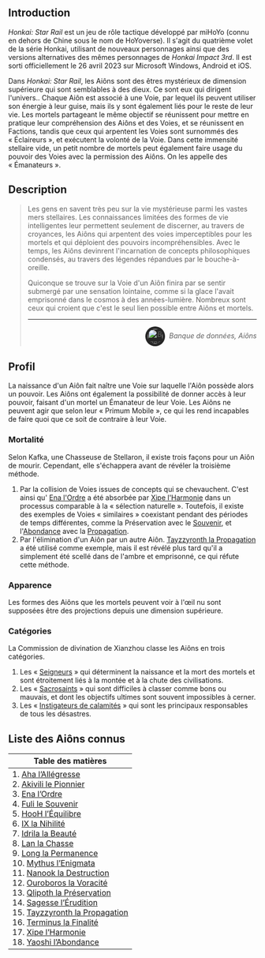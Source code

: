 <div id="header"></div>
<script>
    fetch('header.html')
        .then(response => response.text())
        .then(data => {
            document.getElementById('header').innerHTML = data;
        })
        .catch(error => console.error('Error loading header:', error));
</script>

## Introduction

_Honkai: Star Rail_ est un jeu de rôle tactique développé par miHoYo (connu en dehors de Chine sous le nom de HoYoverse). Il s'agit du quatrième volet de la série Honkai, utilisant de nouveaux personnages ainsi que des versions alternatives des mêmes personnages de _Honkai Impact 3rd_. Il est sorti officiellement le 26 avril 2023 sur Microsoft Windows, Android et iOS.

Dans _Honkai: Star Rail_, les Aiôns sont des êtres mystérieux de dimension supérieure qui sont semblables à des dieux. Ce sont eux qui dirigent l'univers.. Chaque Aiôn est associé à une Voie, par lequel ils peuvent utiliser son énergie à leur guise, mais ils y sont également liés pour le reste de leur vie. Les mortels partageant le même objectif se réunissent pour mettre en pratique leur compréhension des Aiôns et des Voies, et se réunissent en Factions, tandis que ceux qui arpentent les Voies sont surnommés des « Éclaireurs », et exécutent la volonté de la Voie. Dans cette immensité stellaire vide, un petit nombre de mortels peut également faire usage du pouvoir des Voies avec la permission des Aiôns. On les appelle des « Émanateurs ».

## Description

>Les gens en savent très peu sur la vie mystérieuse parmi les vastes mers stellaires. Les connaissances limitées des formes de vie intelligentes leur permettent seulement de discerner, au travers de croyances, les Aiôns qui arpentent des voies imperceptibles pour les mortels et qui déploient des pouvoirs incompréhensibles. Avec le temps, les Aiôns devinrent l'incarnation de concepts philosophiques condensés, au travers des légendes répandues par le bouche-à-oreille.
>
>Quiconque se trouve sur la Voie d'un Aiôn finira par se sentir submergé par une sensation lointaine, comme si la glace l'avait emprisonné dans le cosmos à des années-lumière. Nombreux sont ceux qui croient que c'est le seul lien possible entre Aiôns et mortels.
>
>---
><div align="right" style="font-style: italic;"><img alt="Banque de données icône" src="https://static.wikia.nocookie.net/houkai-star-rail/images/2/2f/Icon_Data_Bank.png" width="30" height="30" style="background: #262626; padding: min(max(calc(15%), 2px), 5px); border-radius: 9999px; vertical-align: middle; margin-right: 8px;">Banque de données, Aiôns</div>

## Profil

La naissance d'un Aiôn fait naître une Voie sur laquelle l'Aiôn possède alors un pouvoir. Les Aiôns ont également la possibilité de donner accès à leur pouvoir, faisant d'un mortel un Émanateur de leur Voie. Les Aiôns ne peuvent agir que selon leur « Primum Mobile », ce qui les rend incapables de faire quoi que ce soit de contraire à leur Voie.

### Mortalité

Selon Kafka, une Chasseuse de Stellaron, il existe trois façons pour un Aiôn de mourir. Cependant, elle s'échappera avant de révéler la troisième méthode.

1. Par la collision de Voies issues de concepts qui se chevauchent. C'est ainsi qu' [Ena l'Ordre](/nonclasses.md#ena-lordre) a été absorbée par [Xipe l'Harmonie](/nonclasses.md#xipe-lharmonie) dans un processus comparable à la « sélection naturelle ».
Toutefois, il existe des exemples de Voies « similaires » coexistant pendant des périodes de temps différentes, comme la Préservation avec le [Souvenir](/sacrosaints.md#fuli-le-souvenir), et l'[Abondance](/instigateurs.md#yaoshi-labondance) avec la [Propagation](/instigateurs.md#tayzzyronth-la-propagation).
2. Par l'élimination d'un Aiôn par un autre Aiôn. [Tayzzyronth la Propagation](/instigateurs.md#tayzzyronth-la-propagation) a été utilisé comme exemple, mais il est révélé plus tard qu'il a simplement été scellé dans de l'ambre et emprisonné, ce qui réfute cette méthode.

### Apparence

Les formes des Aiôns que les mortels peuvent voir à l'œil nu sont supposées être des projections depuis une dimension supérieure.

### Catégories

La Commission de divination de Xianzhou classe les Aiôns en trois catégories.

1. Les « [Seigneurs](/seigneurs.md) » qui déterminent la naissance et la mort des mortels et sont étroitement liés à la montée et à la chute des civilisations.
2. Les « [Sacrosaints](/sacrosaints.md) » qui sont difficiles à classer comme bons ou mauvais, et dont les objectifs ultimes sont souvent impossibles à cerner. 
3. Les « [Instigateurs de calamités](/instigateurs.md) » qui sont les principaux responsables de tous les désastres.

## Liste des Aiôns connus

|Table des matières|
|---| 
|1. [Aha l’Allégresse](#aha-lallégresse)<br>2. [Akivili le Pionnier](#akivili-le-pionnier)<br>3. [Ena l’Ordre](#ena-lordre)<br>4. [Fuli le Souvenir](#fuli-le-souvenir)<br>5. [HooH l’Équilibre](#hooh-léquilibre)<br>6. [IX la Nihilité](#ix-la-nihilité)<br>7. [Idrila la Beauté](#idrila-la-beauté)<br>8. [Lan la Chasse](#lan-la-chasse)<br>9. [Long la Permanence](#long-la-permanence)<br>10. [Mythus l’Enigmata](#mythus-lenigmata)<br>11. [Nanook la Destruction](#nanook-la-destruction)<br>12. [Ouroboros la Voracité](#ouroboros-la-voracité)<br>13. [Qlipoth la Préservation](#qlipoth-la-préservation)<br>14. [Sagesse l’Érudition](#sagesse-lérudition)<br>15. [Tayzzyronth la Propagation](#tayzzyronth-la-propagation)<br>16. [Terminus la Finalité](#terminus-la-finalité)<br>17. [Xipe l’Harmonie](#xipe-lharmonie)<br>18. [Yaoshi l’Abondance](#yaoshi-labondance)|
